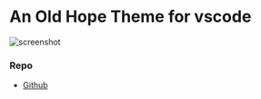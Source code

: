 # An Old Hope Theme for vscode

![screenshot](https://raw.githubusercontent.com/dustinsanders/an-old-hope-theme-vscode/master/screenshot.png)

### Repo
* [Github](https://github.com/dustinsanders/an-old-hope-theme-vscode)
